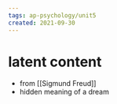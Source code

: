 ```yaml
---
tags: ap-psychology/unit5 
created: 2021-09-30
---
```


# latent content

- from [[Sigmund Freud]]
- hidden meaning of a dream 
